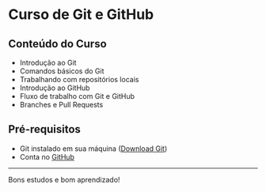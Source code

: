 # Curso de Git e GitHub

## Conteúdo do Curso

- Introdução ao Git
- Comandos básicos do Git
- Trabalhando com repositórios locais
- Introdução ao GitHub
- Fluxo de trabalho com Git e GitHub
- Branches e Pull Requests

## Pré-requisitos

- Git instalado em sua máquina ([Download Git](https://git-scm.com/))
- Conta no [GitHub](https://github.com/)

---
Bons estudos e bom aprendizado!